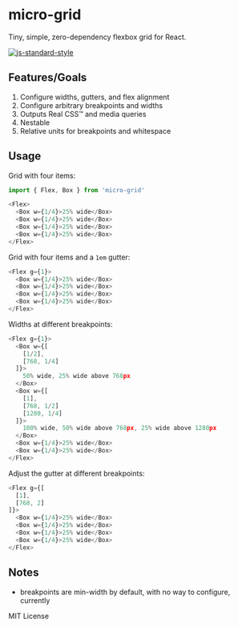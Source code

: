 # micro-grid
Tiny, simple, zero-dependency flexbox grid for React.

[![js-standard-style](https://cdn.rawgit.com/feross/standard/master/badge.svg)](http://standardjs.com)

## Features/Goals
1. Configure widths, gutters, and flex alignment
2. Configure arbitrary breakpoints and widths
3. Outputs Real CSS™ and media queries
4. Nestable
5. Relative units for breakpoints and whitespace

## Usage
Grid with four items:
```javascript
import { Flex, Box } from 'micro-grid'

<Flex>
  <Box w={1/4}>25% wide</Box>
  <Box w={1/4}>25% wide</Box>
  <Box w={1/4}>25% wide</Box>
  <Box w={1/4}>25% wide</Box>
</Flex>
```

Grid with four items and a `1em` gutter:
```javascript
<Flex g={1}>
  <Box w={1/4}>25% wide</Box>
  <Box w={1/4}>25% wide</Box>
  <Box w={1/4}>25% wide</Box>
  <Box w={1/4}>25% wide</Box>
</Flex>
```

Widths at different breakpoints:
```javascript
<Flex g={1}>
  <Box w={[
    [1/2],
    [768, 1/4]
  ]}>
    50% wide, 25% wide above 768px
  </Box>
  <Box w={[
    [1],
    [768, 1/2]
    [1280, 1/4]
  ]}>
    100% wide, 50% wide above 768px, 25% wide above 1280px
  </Box>
  <Box w={1/4}>25% wide</Box>
  <Box w={1/4}>25% wide</Box>
</Flex>
```

Adjust the gutter at different breakpoints:
```javascript
<Flex g={[
  [1],
  [768, 2]
]}>
  <Box w={1/4}>25% wide</Box>
  <Box w={1/4}>25% wide</Box>
  <Box w={1/4}>25% wide</Box>
  <Box w={1/4}>25% wide</Box>
</Flex>
```

## Notes
- breakpoints are min-width by default, with no way to configure, currently

MIT License
